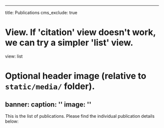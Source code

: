 
---
title: Publications
cms_exclude: true

# View. If 'citation' view doesn't work, we can try a simpler 'list' view.
view: list

# Optional header image (relative to `static/media/` folder).
banner:
  caption: ''
  image: ''
---
This is the list of publications. Please find the individual publication details below:
